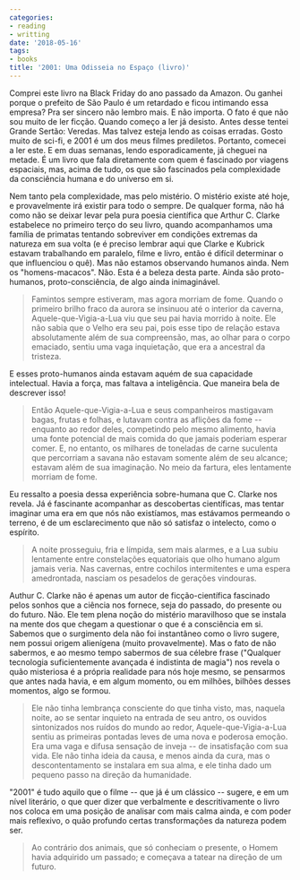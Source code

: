 ```yaml
---
categories:
- reading
- writting
date: '2018-05-16'
tags:
- books
title: '2001: Uma Odisseia no Espaço (livro)'
---
```


Comprei este livro na Black Friday do ano passado da Amazon. Ou ganhei porque o prefeito de São Paulo é um retardado e ficou intimando essa empresa? Pra ser sincero não lembro mais. E não importa. O fato é que não sou muito de ler ficção. Quando começo a ler já desisto. Antes desse tentei Grande Sertão: Veredas. Mas talvez esteja lendo as coisas erradas. Gosto muito de sci-fi, e 2001 é um dos meus filmes prediletos. Portanto, comecei a ler este. E em duas semanas, lendo esporadicamente, já cheguei na metade. É um livro que fala diretamente com quem é fascinado por viagens espaciais, mas, acima de tudo, os que são fascinados pela complexidade da consciência humana e do universo em si.

Nem tanto pela complexidade, mas pelo mistério. O mistério existe até hoje, e provavelmente irá existir para todo o sempre. De qualquer forma, não há como não se deixar levar pela pura poesia científica que Arthur C. Clarke estabelece no primeiro terço do seu livro, quando acompanhamos uma família de primatas tentando sobreviver em condições extremas da natureza em sua volta (e é preciso lembrar aqui que Clarke e Kubrick estavam trabalhando em paralelo, filme e livro, então é difícil determinar o que influenciou o quê). Mas não estamos observando humanos ainda. Nem os "homens-macacos". Não. Esta é a beleza desta parte. Ainda são proto-humanos, proto-consciência, de algo ainda inimaginável.

> Famintos sempre estiveram, mas agora morriam de fome. Quando o primeiro brilho fraco da aurora se insinuou até o interior da caverna, Aquele-que-Vigia-a-Lua viu que seu pai havia morrido à noite. Ele não sabia que o Velho era seu pai, pois esse tipo de relação estava absolutamente além de sua compreensão, mas, ao olhar para o corpo emaciado, sentiu uma vaga inquietação, que era a ancestral da tristeza.

E esses proto-humanos ainda estavam aquém de sua capacidade intelectual. Havia a força, mas faltava a inteligência. Que maneira bela de descrever isso!

> Então Aquele-que-Vigia-a-Lua e seus companheiros mastigavam bagas, frutas e folhas, e lutavam contra as aflições da fome -- enquanto ao redor deles, competindo pelo mesmo alimento, havia uma fonte potencial de mais comida do que jamais poderiam esperar comer. E, no entanto, os milhares de toneladas de carne suculenta que percorriam a savana não estavam somente além de seu alcance; estavam além de sua imaginação. No meio da fartura, eles lentamente morriam de fome.

Eu ressalto a poesia dessa experiência sobre-humana que C. Clarke nos revela. Já é fascinante acompanhar as descobertas científicas, mas tentar imaginar uma era em que nós não existíamos, mas estávamos permeando o terreno, é de um esclarecimento que não só satisfaz o intelecto, como o espírito.

> A noite prosseguiu, fria e límpida, sem mais alarmes, e a Lua subiu lentamente entre constelações equatoriais que olho humano algum jamais veria. Nas cavernas, entre cochilos intermitentes e uma espera amedrontada, nasciam os pesadelos de gerações vindouras. 

Authur C. Clarke não é apenas um autor de ficção-científica fascinado pelos sonhos que a ciência nos fornece, seja do passado, do presente ou do futuro. Não. Ele tem plena noção do mistério maravilhoso que se instala na mente dos que chegam a questionar o que é a consciência em si. Sabemos que o surgimento dela não foi instantâneo como o livro sugere, nem possui origem alienígena (muito provavelmente). Mas o fato de não sabermos, e ao mesmo tempo sabermos de sua célebre frase ("Qualquer tecnologia suficientemente avançada é indistinta de magia") nos revela o quão misteriosa é a própria realidade para nós hoje mesmo, se pensarmos que antes nada havia, e em algum momento, ou em milhões, bilhões desses momentos, algo se formou.

> Ele não tinha lembrança consciente do que tinha visto, mas, naquela noite, ao se sentar inquieto na entrada de seu antro, os ouvidos sintonizados nos ruídos do mundo ao redor, Aquele-que-Vigia-a-Lua sentiu as primeiras pontadas leves de uma nova e poderosa emoção. Era uma vaga e difusa sensação de inveja -- de insatisfação com sua vida. Ele não tinha ideia da causa, e menos ainda da cura, mas o descontentamento se instalara em sua alma, e ele tinha dado um pequeno passo na direção da humanidade. 

"2001" é tudo aquilo que o filme -- que já é um clássico -- sugere, e em um nível literário, o que quer dizer que verbalmente e descritivamente o livro nos coloca em uma posição de analisar com mais calma ainda, e com poder mais reflexivo, o quão profundo certas transformações da natureza podem ser.

> Ao contrário dos animais, que só conheciam o presente, o Homem havia adquirido um passado; e começava a tatear na direção de um futuro.